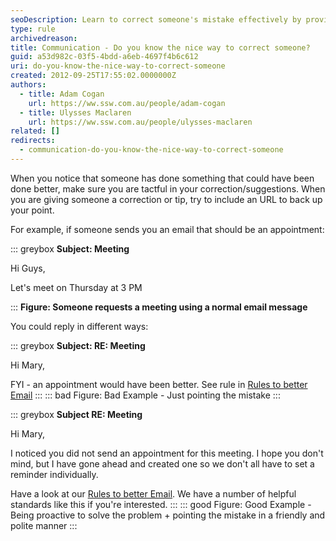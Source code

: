 ```yaml
---
seoDescription: Learn to correct someone's mistake effectively by providing a helpful tip with an URL, showcasing tactful communication and problem-solving.
type: rule
archivedreason:
title: Communication - Do you know the nice way to correct someone?
guid: a53d982c-03f5-4bdd-a6eb-4697f4b6c612
uri: do-you-know-the-nice-way-to-correct-someone
created: 2012-09-25T17:55:02.0000000Z
authors:
  - title: Adam Cogan
    url: https://ww.ssw.com.au/people/adam-cogan
  - title: Ulysses Maclaren
    url: https://ww.ssw.com.au/people/ulysses-maclaren
related: []
redirects:
  - communication-do-you-know-the-nice-way-to-correct-someone
---
```


When you notice that someone has done something that could have been done better, make sure you are tactful in your correction/suggestions. When you are giving someone a correction or tip, try to include an URL to back up your point.

For example, if someone sends you an email that should be an appointment:

<!--endintro-->

::: greybox
**Subject: Meeting**

Hi Guys,

Let's meet on Thursday at 3 PM

:::
**Figure: Someone requests a meeting using a normal email message**

You could reply in different ways:

::: greybox
**Subject: RE: Meeting**

Hi Mary,

FYI - an appointment would have been better. See rule in [Rules to better Email](/appointments-do-you-send-outlook-calendar-appointments-when-appropriate)
:::
::: bad
Figure: Bad Example - Just pointing the mistake
:::

::: greybox
**Subject RE: Meeting**

Hi Mary,

I noticed you did not send an appointment for this meeting. I hope you don't mind, but I have gone ahead and created one so we don't all have to set a reminder individually.

Have a look at our [Rules to better Email](/appointments-do-you-send-outlook-calendar-appointments-when-appropriate). We have a number of helpful standards like this if you're interested.
:::
::: good
Figure: Good Example - Being proactive to solve the problem + pointing the mistake in a friendly and polite manner
:::
